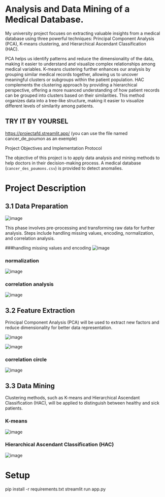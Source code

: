 # Analysis and Data Mining of a Medical Database.



My university project focuses on extracting valuable insights from a medical database using three powerful techniques: Principal Component Analysis (PCA), K-means clustering, and Hierarchical Ascendant Classification (HAC).

PCA helps us identify patterns and reduce the dimensionality of the data, making it easier to understand and visualize complex relationships among medical variables.
K-means clustering further enhances our analysis by grouping similar medical records together, allowing us to uncover meaningful clusters or subgroups within the patient population.
HAC complements the clustering approach by providing a hierarchical perspective, offering a more nuanced understanding of how patient records can be grouped into clusters based on their similarities. This method organizes data into a tree-like structure, making it easier to visualize different levels of similarity among patients.
## TRY IT BY YOURSEL

https://projectafd.streamlit.app/
(you can use the file named cancer_de_poumon as an exemple)


 Project Objectives and Implementation Protocol

The objective of this project is to apply data analysis and mining methods to help doctors in their decision-making process. A medical database (`cancer_des_poumons.csv`) is provided to detect anomalies.

# Project Description

## 3.1 Data Preparation

![image](https://github.com/user-attachments/assets/1fcc163b-3f50-4642-8b41-ba6aa4666ab5)


This phase involves pre-processing and transforming raw data for further analysis. Steps include handling missing values, encoding, normalization, and correlation analysis.

###handling missing values and encoding
![image](https://github.com/user-attachments/assets/abd581af-378c-4d04-a50d-93e9475a94eb)

### normalization

![image](https://github.com/user-attachments/assets/d446df05-c9ec-4063-920a-73642e730fe8)

### correlation analysis

![image](https://github.com/user-attachments/assets/24a2d15f-1e00-4708-b0c1-7d9544a23419)





## 3.2 Feature Extraction
Principal Component Analysis (PCA) will be used to extract new factors and reduce dimensionality for better data representation.


![image](https://github.com/user-attachments/assets/e577e40f-7e61-4015-8f4a-b7918303fd35)


![image](https://github.com/user-attachments/assets/f54e93e6-a1c0-48b2-bb3b-b9e7bf386549)


### correlation circle
![image](https://github.com/user-attachments/assets/93e4af13-a285-478f-8417-dc164198aa0b)




## 3.3 Data Mining
Clustering methods, such as K-means and Hierarchical Ascendant Classification (HAC), will be applied to distinguish between healthy and sick patients.


### K-means

![image](https://github.com/user-attachments/assets/767223f3-873c-4191-8efb-5f3bf5542f68)

### Hierarchical Ascendant Classification (HAC)

![image](https://github.com/user-attachments/assets/388f51c7-a48f-49f1-aaa4-ce2803db4078)



# Setup
pip install -r requirements.txt
streamlit run app.py 



